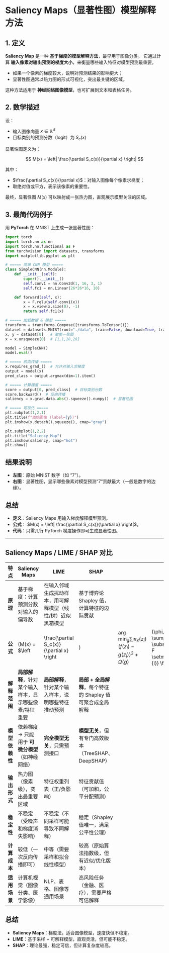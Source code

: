 # Saliency Maps（显著性图）模型解释方法

## 1. 定义

**Saliency Map** 是一种 **基于梯度的模型解释方法**，最早用于图像分类。
它通过计算 **输入像素对输出预测的梯度大小**，来衡量哪些输入特征对模型预测最重要。

* 如果一个像素的梯度较大，说明对预测结果的影响更大；
* 显著性图通常以热力图的形式可视化，突出最关键的区域。

这种方法适用于 **神经网络图像模型**，也可扩展到文本和表格任务。



## 2. 数学描述

设：

* 输入图像向量 $x \in \mathbb{R}^d$
* 目标类别的预测分数（logit）为 $S_c(x)$

显著性图定义为：

$$
M(x) = \left| \frac{\partial S_c(x)}{\partial x} \right|
$$

其中：

* $\frac{\partial S_c(x)}{\partial x}$：对输入图像每个像素求梯度；
* 取绝对值或平方，表示该像素的重要性。

最终，显著性图 $M(x)$ 可以映射成一张热力图，直观展示模型关注的区域。



## 3. 最简代码例子

用 **PyTorch** 在 MNIST 上生成一张显著性图：

```python
import torch
import torch.nn as nn
import torch.nn.functional as F
from torchvision import datasets, transforms
import matplotlib.pyplot as plt

# ===== 简单 CNN 模型 =====
class SimpleCNN(nn.Module):
    def __init__(self):
        super().__init__()
        self.conv1 = nn.Conv2d(1, 16, 3, 1)
        self.fc1 = nn.Linear(26*26*16, 10)

    def forward(self, x):
        x = F.relu(self.conv1(x))
        x = x.view(x.size(0), -1)
        return self.fc1(x)

# ===== 加载数据 & 模型 =====
transform = transforms.Compose([transforms.ToTensor()])
dataset = datasets.MNIST(root="./data", train=False, download=True, transform=transform)
x, y = dataset[0]   # 取第一张图
x = x.unsqueeze(0)  # [1,1,28,28]

model = SimpleCNN()
model.eval()

# ===== 前向传播 =====
x.requires_grad_()  # 允许对输入求梯度
output = model(x)
pred_class = output.argmax(dim=1).item()

# ===== 计算梯度 =====
score = output[0, pred_class]  # 目标类别分数
score.backward()  # 反向传播
saliency = x.grad.data.abs().squeeze().numpy()  # 显著性图

# ===== 可视化 =====
plt.subplot(1,2,1)
plt.title(f"原始图像 (label={y})")
plt.imshow(x.detach().squeeze(), cmap="gray")

plt.subplot(1,2,2)
plt.title("Saliency Map")
plt.imshow(saliency, cmap="hot")
plt.show()
```


## 结果说明

* **左图**：原始 MNIST 数字（如 “7”）。
* **右图**：显著性图，显示哪些像素对模型预测“7”贡献最大（一般是数字的边缘）。



## 总结

* **定义**：Saliency Maps 用输入梯度解释模型预测。
* **公式**： $M(x) = \left| \frac{\partial S_c(x)}{\partial x} \right|$。
* **代码**：只需几行 PyTorch 梯度操作即可生成显著性图。

---

## Saliency Maps / LIME / SHAP 对比

| 特点        | **Saliency Maps**             | **LIME**                                   | **SHAP**                              |                                                             |                                                       |   |      |   |                               |
| --------- | ----------------------------- | ------------------------------------------ | ------------------------------------- | ----------------------------------------------------------- | ----------------------------------------------------- | - | ---- | - | ----------------------------- |
| **原理**    | 基于梯度：计算预测分数对输入的偏导数            | 在输入邻域生成扰动样本，用可解释模型（线性/树）近似黑箱模型             | 基于博弈论 Shapley 值，计算特征的边际贡献             |                                                             |                                                       |   |      |   |                               |
| **公式**    | (M(x) = $\left                 | \frac{\partial S\_c(x)}{\partial x} \right | )                                     | $\arg\min_g \sum_i \pi_x(z_i)(f(z_i)-g(z_i))^2 + \Omega(g)$ | (\phi\_i = \sum\_{S \subseteq F \setminus {i}} \frac{ | S | !(M- | S | -1)!}{M!}\[f(S\cup{i})-f(S)]) |
| **解释范围**  | **局部解释**，针对某个输入样本，显示哪些像素/特征重要 | **局部解释**，针对某个输入样本，说明哪些特征推动预测               | **局部 + 全局解释**，每个特征的 Shapley 值可聚合成全局解释 |                                                             |                                                       |   |      |   |                               |
| **模型依赖性** | 依赖梯度 → 只能用于 **可微分模型**（如神经网络）  | **完全模型无关**，只需预测接口                          | **模型无关**，但有专门高效版本（TreeSHAP、DeepSHAP）  |                                                             |                                                       |   |      |   |                               |
| **输出形式**  | 热力图（像素级），突出最重要区域              | 特征权重列表（正/负影响）                              | 特征贡献值（可加和，公平分配预测）                     |                                                             |                                                       |   |      |   |                               |
| **稳定性**   | 不稳定（受噪声和梯度消失影响）               | 不稳定（不同采样可能导致不同解释）                          | 稳定（Shapley 值唯一，满足公平性公理）               |                                                             |                                                       |   |      |   |                               |
| **计算成本**  | 较低（一次反向传播即可）                  | 中等（需要采样和拟合线性模型）                            | 较高（原始算法指数级，但有近似/优化版本）                 |                                                             |                                                       |   |      |   |                               |
| **适用场景**  | 计算机视觉（图像分类、医学影像）              | NLP、表格、图像等通用场景                             | 高风险任务（金融、医疗），需要严格可信解释                 |                                                             |                                                       |   |      |   |                               |


## 总结

* **Saliency Maps**：梯度法，适合图像模型，速度快但不稳定。
* **LIME**：基于采样 + 可解释模型，直观灵活，但可能不稳定。
* **SHAP**：理论最强，稳定可信，但计算复杂度较高。



